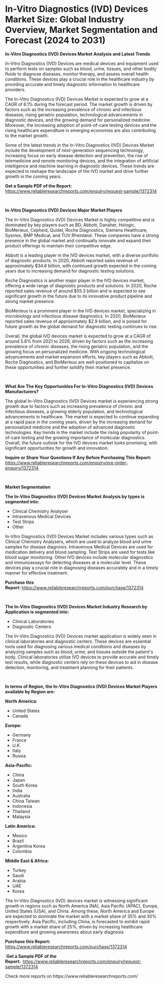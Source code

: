 <p><h1>In-Vitro Diagnostics (IVD) Devices Market Size: Global Industry Overview, Market Segmentation and Forecast (2024 to 2031)</h1></p><p><strong>In-Vitro Diagnostics (IVD) Devices Market Analysis and Latest Trends</strong></p>
<p><p>In-Vitro Diagnostics (IVD) Devices are medical devices and equipment used to perform tests on samples such as blood, urine, tissues, and other bodily fluids to diagnose diseases, monitor therapy, and assess overall health conditions. These devices play a crucial role in the healthcare industry by providing accurate and timely diagnostic information to healthcare providers.</p><p>The In-Vitro Diagnostics (IVD) Devices Market is expected to grow at a CAGR of 6.1% during the forecast period. The market growth is driven by factors such as the increasing prevalence of chronic and infectious diseases, rising geriatric population, technological advancements in diagnostic devices, and the growing demand for personalized medicine. Moreover, the increasing adoption of point-of-care testing devices and the rising healthcare expenditure in emerging economies are also contributing to the market growth.</p><p>Some of the latest trends in the In-Vitro Diagnostics (IVD) Devices Market include the development of next-generation sequencing technology, increasing focus on early disease detection and prevention, the rise of telemedicine and remote monitoring devices, and the integration of artificial intelligence and machine learning in diagnostic devices. These trends are expected to reshape the landscape of the IVD market and drive further growth in the coming years.</p></p>
<p><strong>Get a Sample PDF of the Report:&nbsp;</strong> <a href="https://www.reliableresearchreports.com/enquiry/request-sample/1372314">https://www.reliableresearchreports.com/enquiry/request-sample/1372314</a></p>
<p>&nbsp;</p>
<p><strong>In-Vitro Diagnostics (IVD) Devices Major Market Players</strong></p>
<p><p>The In-Vitro Diagnostics (IVD) Devices Market is highly competitive and is dominated by key players such as BD, Abbott, Danaher, Hologic, BioMerieux, Cepheid, Quidel, Roche Diagnostics, Siemens Healthcare, Sysmex, BMP Medical, and TUV Rheinland. These companies have a strong presence in the global market and continually innovate and expand their product offerings to maintain their competitive edge.</p><p>Abbott is a leading player in the IVD devices market, with a diverse portfolio of diagnostic products. In 2020, Abbott reported sales revenue of approximately $34.6 billion, with continued growth expected in the coming years due to increasing demand for diagnostic testing solutions.</p><p>Roche Diagnostics is another major player in the IVD devices market, offering a wide range of diagnostic products and solutions. In 2020, Roche reported sales revenue of around $55.3 billion and is expected to see significant growth in the future due to its innovative product pipeline and strong market presence.</p><p>BioMerieux is a prominent player in the IVD devices market, specializing in microbiology and infectious disease diagnostics. In 2020, BioMerieux reported sales revenue of approximately $2.9 billion, and is poised for future growth as the global demand for diagnostic testing continues to rise.</p><p>Overall, the global IVD devices market is expected to grow at a CAGR of around 5.8% from 2021 to 2026, driven by factors such as the increasing prevalence of chronic diseases, the rising geriatric population, and the growing focus on personalized medicine. With ongoing technological advancements and market expansion efforts, key players such as Abbott, Roche Diagnostics, and BioMerieux are well-positioned to capitalize on these opportunities and further solidify their market presence.</p></p>
<p>&nbsp;</p>
<p><strong>What Are The Key Opportunities For In-Vitro Diagnostics (IVD) Devices Manufacturers?</strong></p>
<p><p>The global In-Vitro Diagnostics (IVD) Devices market is experiencing strong growth due to factors such as increasing prevalence of chronic and infectious diseases, a growing elderly population, and technological advancements in healthcare. The market is expected to continue expanding at a rapid pace in the coming years, driven by the increasing demand for personalized medicine and the adoption of advanced diagnostic technologies. Key trends in the market include the rising popularity of point-of-care testing and the growing importance of molecular diagnostics. Overall, the future outlook for the IVD devices market looks promising, with significant opportunities for growth and innovation.</p></p>
<p><strong>Inquire or Share Your Questions If Any Before Purchasing This Report:</strong> <a href="https://www.reliableresearchreports.com/enquiry/pre-order-enquiry/1372314">https://www.reliableresearchreports.com/enquiry/pre-order-enquiry/1372314</a></p>
<p>&nbsp;</p>
<p><strong>Market Segmentation</strong></p>
<p><strong>The In-Vitro Diagnostics (IVD) Devices Market Analysis by types is segmented into:</strong></p>
<p><ul><li>Clinical Chemistry Analyser</li><li>Intravenous Medical Devices</li><li>Test Strips</li><li>Other</li></ul></p>
<p><p>In-Vitro Diagnostics (IVD) Devices Market includes various types such as Clinical Chemistry Analysers, which are used to analyze blood and urine samples for disease diagnosis. Intravenous Medical Devices are used for medication delivery and blood sampling. Test Strips are used for tests like blood sugar monitoring. Other IVD devices include molecular diagnostics and immunoassays for detecting diseases at a molecular level. These devices play a crucial role in diagnosing diseases accurately and in a timely manner for effective treatment.</p></p>
<p><strong>Purchase this Report:&nbsp;</strong><a href="https://www.reliableresearchreports.com/purchase/1372314">https://www.reliableresearchreports.com/purchase/1372314</a></p>
<p>&nbsp;</p>
<p><strong>The In-Vitro Diagnostics (IVD) Devices Market Industry Research by Application is segmented into:</strong></p>
<p><ul><li>Clinical Laboratories</li><li>Diagnostic Centers</li></ul></p>
<p><p>The In-Vitro Diagnostics (IVD) Devices market application is widely seen in clinical laboratories and diagnostic centers. These devices are essential tools used for diagnosing various medical conditions and diseases by analyzing samples such as blood, urine, and tissues outside the patient's body. Clinical laboratories utilize IVD devices to provide accurate and timely test results, while diagnostic centers rely on these devices to aid in disease detection, monitoring, and treatment planning for their patients.</p></p>
<p>&nbsp;</p>
<p><strong>In terms of Region, the In-Vitro Diagnostics (IVD) Devices Market Players available by Region are:</strong></p>
<p>
    <p> <strong> North America: </strong>
        <ul>
            <li>United States</li>
            <li>Canada</li>
        </ul>
        </p> 
    <p> <strong> Europe: </strong>
        <ul>
            <li>Germany</li>
            <li>France</li>
            <li>U.K.</li>
            <li>Italy</li>
            <li>Russia</li>
        </ul>
        </p> 
    <p> <strong> Asia-Pacific: </strong>
        <ul>
            <li>China</li>
            <li>Japan</li>
            <li>South Korea</li>
            <li>India</li>
            <li>Australia</li>
            <li>China Taiwan</li>
            <li>Indonesia</li>
            <li>Thailand</li>
            <li>Malaysia</li>
        </ul>
        </p> 
    <p> <strong> Latin America: </strong>
        <ul>
            <li>Mexico</li>
            <li>Brazil</li>
            <li>Argentina Korea</li>
            <li>Colombia</li>
        </ul>
        </p> 
    <p> <strong> Middle East & Africa: </strong>
        <ul>
            <li>Turkey</li>
            <li>Saudi</li>
            <li>Arabia</li>
            <li>UAE</li>
            <li>Korea</li>
        </ul>
    </p>
    </p>
<p><p>The In-Vitro Diagnostics (IVD) devices market is witnessing significant growth in regions such as North America (NA), Asia Pacific (APAC), Europe, United States (USA), and China. Among these, North America and Europe are expected to dominate the market with a market share of 35% and 30% respectively. Asia Pacific, including China, is forecasted to exhibit rapid growth with a market share of 25%, driven by increasing healthcare expenditure and growing awareness about early diagnosis.</p></p>
<p><strong>Purchase this Report: </strong><a href="https://www.reliableresearchreports.com/purchase/1372314">https://www.reliableresearchreports.com/purchase/1372314</a></p>
<p>&nbsp;<strong>Get a Sample PDF of the Report:&nbsp;&nbsp;</strong><a href="https://www.reliableresearchreports.com/enquiry/request-sample/1372314">https://www.reliableresearchreports.com/enquiry/request-sample/1372314</a></p>
<p><strong></strong></p>
<p>Check more reports on https://www.reliableresearchreports.com/</p>